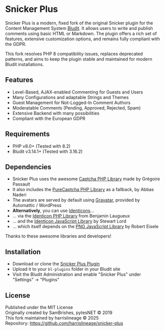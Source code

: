 Snicker Plus
============

Snicker Plus is a modern, fixed fork of the original Snicker plugin for the Content Management System [Bludit](https://github.com/bludit/bludit). It allows users to write and publish comments using basic HTML or Markdown. The plugin offers a rich set of features, extensive customization options, and remains fully compliant with the GDPR.

This fork resolves PHP 8 compatibility issues, replaces deprecated patterns, and aims to keep the plugin stable and maintained for modern Bludit installations.

Features
--------
- Level-Based, AJAX-enabled Commenting for Guests and Users
- Many Configurations and adaptable Strings and Themes
- Guest Management for Not-Logged-In Comment Authors
- Moderatable Comments (Pending, Approved, Rejected, Spam)
- Extensive Backend with many possibilities
- Compliant with the European GDPR

Requirements
------------
- PHP v8.0+ (Tested with 8.2)
- Bludit v3.14.1+ (Tested with 3.16.2)

Dependencies
------------
- Snicker Plus uses the awesome [Captcha PHP Library](https://github.com/Gregwar/Captcha) made by Grégoire Passault
- It also includes the [PureCaptcha PHP Library](https://github.com/OWASP/PureCaptcha) as a fallback, by Abbas Naderi
- The avatars are served by default using [Gravatar](https://en.gravatar.com/), provided by Automattic / WordPress
- **Alternatively**, you can use [Identicons](http://identicon.net)...
- ... via the [Identicon PHP Library](https://github.com/yzalis/Identicon) from Benjamin Laugueux
- ... and the [Identicon JavaScript Library](https://github.com/stewartlord/identicon.js) by Stewart Lord
- ... which itself depends on the [PNG JavaScript Library](https://www.xarg.org/2010/03/generate-client-side-png-files-using-javascript/) by Robert Eisele

Thanks to these awesome libraries and developers!

Installation
------------
- Download or clone the [Snicker Plus Plugin](https://github.com/harrislineage/snicker-plus)
- Upload it to your `bl-plugins` folder in your Bludit site
- Visit the Bludit Administration and enable "Snicker Plus" under "Settings" → "Plugins"

License
-------
Published under the MIT License  
Originally created by SamBrishes, pytesNET © 2019  
This fork maintained by harrislineage © 2025  
Repository: https://github.com/harrislineage/snicker-plus